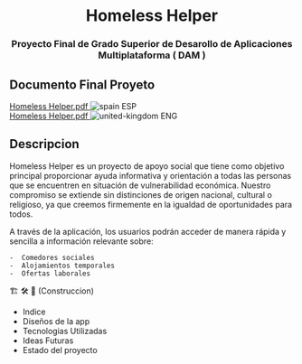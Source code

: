
<h1 align= "center">Homeless Helper</h1>  
<h3 align= "center">Proyecto Final de Grado Superior de Desarollo de Aplicaciones Multiplataforma ( DAM )</h3>

## Documento Final Proyeto 

[Homeless Helper.pdf ](https://github.com/roaxen/Homeless_Helper/files/11893099/Homeless.Helper.SP.pdf)    ![spain](https://github.com/roaxen/Homeless_Helper/assets/112213195/de2c5b7f-6735-434a-b6a2-0ee91f762f98) ESP
<br>
[Homeless Helper.pdf ](https://github.com/roaxen/Homeless_Helper/files/11893229/Homeless_Helper_EN.pdf)    ![united-kingdom](https://github.com/roaxen/Homeless_Helper/assets/112213195/06887291-267c-4a75-9b88-915540418d21) ENG 


## Descripcion 
Homeless Helper es un proyecto de apoyo social que tiene como objetivo principal proporcionar ayuda informativa y orientación a todas las personas que se encuentren en situación de vulnerabilidad económica. Nuestro compromiso se extiende sin distinciones de origen nacional, cultural o religioso, ya que creemos firmemente en la igualdad de oportunidades para todos.

A través de la aplicación, los usuarios podrán acceder de manera rápida y sencilla a información relevante sobre: 

    -  Comedores sociales
    -  Alojamientos temporales
    -  Ofertas laborales


🏗️ 🛠️ 🚧
(Construccion)
  - Indice
  - Diseños de la app
  - Tecnologias Utilizadas
  - Ideas Futuras
  - Estado del proyecto
    




  

  


